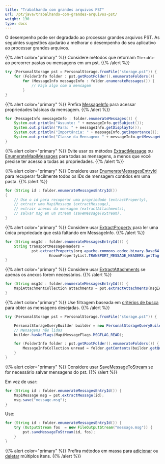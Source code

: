 ```yaml
---
title: "Trabalhando com grandes arquivos PST"
url: /pt/java/trabalhando-com-grandes-arquivos-pst/
weight: 130
type: docs
---
```


O desempenho pode ser degradado ao processar grandes arquivos PST. As seguintes sugestões ajudarão a melhorar o desempenho do seu aplicativo ao processar grandes arquivos.

{{% alert color="primary" %}}
Considere métodos que retornam `Iterable` ao percorrer pastas ou mensagens em um pst.
{{% /alert %}}

```java
try (PersonalStorage pst = PersonalStorage.fromFile("storage.pst")) {
    for (FolderInfo folder : pst.getRootFolder().enumerateFolders())
        for (MessageInfo messageInfo : folder.enumerateMessages()) {
            // Faça algo com a mensagem
        }
}
```

{{% alert color="primary" %}}
Prefira [MessageInfo](https://reference.aspose.com/email/java/com.aspose.email/messageinfo/) para acessar propriedades básicas da mensagem.
{{% /alert %}}

```java
for (MessageInfo messageInfo : folder.enumerateMessages()) {
    System.out.println("Assunto: " + messageInfo.getSubject());
    System.out.println("Para: " + messageInfo.getDisplayTo());
    System.out.println("Importância: " + messageInfo.getImportance());
    System.out.println("Classe da Mensagem: " + messageInfo.getMessageClass());
}
```
{{% alert color="primary" %}}
Evite usar os métodos [ExtractMessage](https://reference.aspose.com/email/java/com.aspose.email/personalstorage/#extractMessage-com.aspose.email.MessageInfo-) ou [EnumerateMapiMessages](https://reference.aspose.com/email/java/com.aspose.email/folderinfo/#enumerateMapiMessages--) para todas as mensagens, a menos que você precise ter acesso a todas as propriedades.
{{% /alert %}}

{{% alert color="primary" %}}
Considere usar [EnumerateMessagesEntryId](https://reference.aspose.com/email/java/com.aspose.email/folderinfo/#enumerateMessagesEntryId--) para recuperar facilmente todos os IDs de mensagem contidos em uma pasta.
{{% /alert %}}

```java
for (String id : folder.enumerateMessagesEntryId())
{
    // Use o id para recuperar uma propriedade (extractProperty),
    // extrair uma MapiMessage (extractMessage),
    // extrair anexos da mensagem (extractAttachments),
    // salvar msg em um stream (saveMessageToStream).
}
```
{{% alert color="primary" %}}
Considere usar [ExtractProperty](https://reference.aspose.com/email/java/com.aspose.email/personalstorage/#extractProperty-byte---long-) para ler uma única propriedade que está faltando em MessageInfo.
{{% /alert %}}

```java
for (String msgId : folder.enumerateMessagesEntryId()) {
    String transportMessageHeaders =
            pst.extractProperty(org.apache.commons.codec.binary.Base64.decodeBase64(msgId),
                    KnownPropertyList.TRANSPORT_MESSAGE_HEADERS.getTag()).getString();
}
```
{{% alert color="primary" %}}
Considere usar [ExtractAttachments](https://reference.aspose.com/email/java/com.aspose.email/personalstorage/#extractAttachments-com.aspose.email.MessageInfo-) se apenas os anexos forem necessários.
{{% /alert %}}

```java
for (String msgId : folder.enumerateMessagesEntryId()) {
    MapiAttachmentCollection attachments = pst.extractAttachments(msgId);
}
```

{{% alert color="primary" %}}
Use filtragem baseada em [critérios de busca](https://docs.aspose.com/email/pt/java/working-with-messages-in-a-pst-file/#searching-messages-and-folders-in-pst) para obter as mensagens desejadas.
{{% /alert %}}

```java
try (PersonalStorage pst = PersonalStorage.fromFile("storage.pst")) {

    PersonalStorageQueryBuilder builder = new PersonalStorageQueryBuilder();
    // Mensagens não lidas
    builder.hasNoFlags(MapiMessageFlags.MSGFLAG_READ);

    for (FolderInfo folder : pst.getRootFolder().enumerateFolders()) {
        MessageInfoCollection unread = folder.getContents(builder.getQuery());
    }
}
```

{{% alert color="primary" %}}
Considere usar [SaveMessageToStream](https://reference.aspose.com/email/java/com.aspose.email/personalstorage/#saveMessageToStream-java.lang.String-java.io.OutputStream-) se for necessário salvar mensagens do pst.
{{% /alert %}}

Em vez de usar:

```java
for (String id : folder.enumerateMessagesEntryId()) {
    MapiMessage msg = pst.extractMessage(id);
    msg.save("message.msg");
}
```

Use:

```java
for (String id : folder.enumerateMessagesEntryId()) {
    try (OutputStream fos  = new FileOutputStream("message.msg")) {
        pst.saveMessageToStream(id, fos);
    }
}
```
{{% alert color="primary" %}}
Prefira métodos em massa para [adicionar](https://docs.aspose.com/email/pt/java/working-with-messages-in-a-pst-file/#adding-bulk-messages) ou [deletar](https://docs.aspose.com/email/pt/java/working-with-messages-in-a-pst-file/#delete-items-in-bulk-from-pst-file) múltiplos itens.
{{% /alert %}}